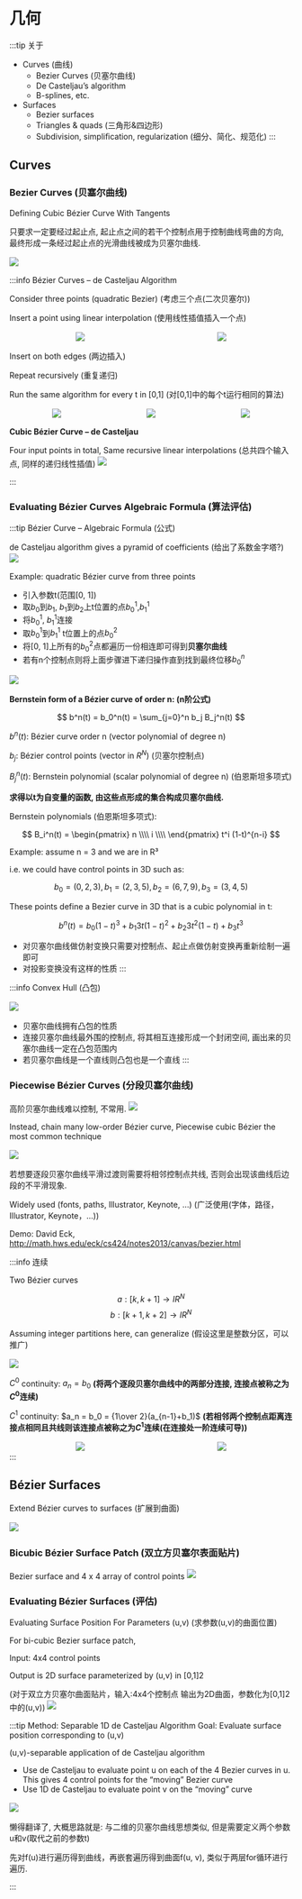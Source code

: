 # 几何

:::tip 关于
- Curves (曲线)
    - Bezier Curves (贝塞尔曲线)
    - De Casteljau’s algorithm 
    - B-splines, etc. 
- Surfaces
    - Bezier surfaces 
    - Triangles & quads (三角形&四边形)
    - Subdivision, simpliﬁcation, regularization (细分、简化、规范化)
:::

## Curves

### Bezier Curves (贝塞尔曲线)

Defining Cubic Bézier Curve With Tangents

只要求一定要经过起止点, 起止点之间的若干个控制点用于控制曲线弯曲的方向, 最终形成一条经过起止点的光滑曲线被成为贝塞尔曲线.

<img src="./images/贝塞尔1.png" style="margin: 2px auto; max-width: 40%;">

:::info Bézier Curves – de Casteljau Algorithm

Consider three points (quadratic Bezier) (考虑三个点(二次贝塞尔))

Insert a point using linear interpolation (使用线性插值插入一个点)

<div style="display:flex">
    <img src="./images/贝塞尔2.png" style="margin: 2px auto; max-width: 40%;">
    <img src="./images/贝塞尔3.png" style="margin: 2px auto; max-width: 40%;">
</div>

Insert on both edges (两边插入)

Repeat recursively (重复递归)

Run the same algorithm for every t in [0,1] (对[0,1]中的每个t运行相同的算法)

<div style="display:flex">
    <img src="./images/贝塞尔4.png" style="margin: 2px auto; max-width: 30%;">
    <img src="./images/贝塞尔5.png" style="margin: 2px auto; max-width: 30%;">
    <img src="./images/贝塞尔6.png" style="margin: 2px auto; max-width: 30%;">
</div>

**Cubic Bézier Curve – de Casteljau**

Four input points in total, Same recursive linear interpolations (总共四个输入点, 同样的递归线性插值)
<img src="./images/贝塞尔7.png" style="margin: 2px auto; max-width: 50%;">

:::

### Evaluating Bézier Curves Algebraic Formula (算法评估)
:::tip Bézier Curve – Algebraic Formula (公式)

de Casteljau algorithm gives a pyramid of coefficients (给出了系数金字塔?)
<img src="./images/贝塞尔9.png" style="margin: 2px auto; max-width: 80%;">

Example: quadratic Bézier curve from three points

- 引入参数t(范围[0, 1])
- 取$b_0$到$b_1$, $b_1$到$b_2$上t位置的点$b_0^1$,$b_1^1$
- 将$b_0^1$, $b_1^1$连接
- 取$b_0^1$到$b_1^1$ t位置上的点$b_0^2$
- 将[0, 1]上所有的$b_0^2$点都遍历一份相连即可得到**贝塞尔曲线**
- 若有n个控制点则将上面步骤进下递归操作直到找到最终位移$b_0^n$
<img src="./images/贝塞尔10.png" style="margin: 2px auto; max-width: 80%;">

**Bernstein form of a Bézier curve of order n: (n阶公式)**

$$ b^n(t) = b_0^n(t) = \sum_{j=0}^n b_j B_j^n(t) $$

$b^n(t)$: Bézier curve order n (vector polynomial of degree n)

$b_j$: Bézier control points (vector in $R^N$) (贝塞尔控制点)

$B_j^n(t)$: Bernstein polynomial (scalar polynomial of degree n) (伯恩斯坦多项式)

**求得以t为自变量的函数, 由这些点形成的集合构成贝塞尔曲线.**

Bernstein polynomials (伯恩斯坦多项式): 

$$ B_i^n(t) = \begin{pmatrix} n \\\\ i \\\\ \end{pmatrix} t^i (1-t)^{n-i} $$ 

Example: assume n = 3 and we are in R³

i.e. we could have control points in 3D such as:

$$b_0 = (0, 2, 3), b_1 = (2, 3, 5), b_2 = (6, 7, 9), b_3 = (3, 4, 5)$$

These points define a Bezier curve in 3D that is a cubic polynomial in t:

$$b^n(t) = b_0 (1 − t)^3 + b_1 3t(1 − t)^2 + b_2 3t^2(1 − t) + b_3 t^3$$

- 对贝塞尔曲线做仿射变换只需要对控制点、起止点做仿射变换再重新绘制一遍即可
- 对投影变换没有这样的性质
:::

:::info Convex Hull (凸包)

<img src="./images/凸包.png" style="margin: 2px auto; max-width: 40%;">

- 贝塞尔曲线拥有凸包的性质
- 连接贝塞尔曲线最外围的控制点, 将其相互连接形成一个封闭空间, 画出来的贝塞尔曲线一定在凸包范围内
- 若贝塞尔曲线是一个直线则凸包也是一个直线
:::

### Piecewise Bézier Curves (分段贝塞尔曲线)

高阶贝塞尔曲线难以控制, 不常用.
<img src="./images/高阶贝塞尔.png" style="margin: 2px auto; max-width: 40%;">

Instead, chain many low-order Bézier curve, Piecewise cubic Bézier the most common technique

<img src="./images/四阶链接.png" style="margin: 2px auto; max-width: 60%;">

若想要逐段贝塞尔曲线平滑过渡则需要将相邻控制点共线, 否则会出现该曲线后边段的不平滑现象.

Widely used (fonts, paths, Illustrator, Keynote, …) (广泛使用(字体，路径，Illustrator, Keynote，…))

Demo: David Eck, http://math.hws.edu/eck/cs424/notes2013/canvas/bezier.html

:::info 连续

Two Bézier curves 

$$a:[k, k+1] \rightarrow IR^N$$
$$b:[k+1, k+2] \rightarrow IR^N$$

Assuming integer partitions here, can generalize (假设这里是整数分区，可以推广)

<img src="./images/分段连续1.png" style="margin: 2px auto; max-width: 45%;">



$C^0$ continuity: $a_n = b_0$ **(将两个逐段贝塞尔曲线中的两部分连接, 连接点被称之为$C^0$连续)**

$C^1$ continuity: $a_n = b_0 = {1\over 2}(a_{n-1}+b_1)$ **(若相邻两个控制点距离连接点相同且共线则该连接点被称之为$C^1$连续(在连接处一阶连续可导))**
<div style="display:flex">
    <img src="./images/分段连续2.png" style="margin: 2px auto; max-width: 45%;">
    <img src="./images/分段连续3.png" style="margin: 2px auto; max-width: 45%;">
</div>
:::

## Bézier Surfaces

Extend Bézier curves to surfaces (扩展到曲面)

<img src="./images/贝塞尔曲面1.png" style="margin: 2px auto; max-width: 100%;">

### Bicubic Bézier Surface Patch (双立方贝塞尔表面贴片)
Bezier surface and 4 x 4 array of control points
<img src="./images/贝塞尔曲面2.png" style="margin: 2px auto; max-width: 100%;">

### Evaluating Bézier Surfaces (评估)
Evaluating Surface Position For Parameters (u,v) (求参数(u,v)的曲面位置)

For bi-cubic Bezier surface patch, 

Input: 4x4 control points 

Output is 2D surface parameterized by (u,v) in [0,1]2 

(对于双立方贝塞尔曲面贴片，输入:4x4个控制点 输出为2D曲面，参数化为[0,1]2中的(u,v))
<img src="./images/贝塞尔曲面3.png" style="margin: 2px auto; max-width: 100%;">

:::tip Method: Separable 1D de Casteljau Algorithm
Goal: Evaluate surface position corresponding to (u,v) 

(u,v)-separable application of de Casteljau algorithm 
- Use de Casteljau to evaluate point u on each of the 4 Bezier curves in u. This gives 4 control points for the “moving” Bezier curve
- Use 1D de Casteljau to evaluate point v on the “moving” curve 

<img src="./images/贝塞尔曲面4.png" style="margin: 2px auto; max-width: 100%;">

懒得翻译了, 大概思路就是: 与二维的贝塞尔曲线思想类似, 但是需要定义两个参数u和v(取代之前的参数t)

先对f(u)进行遍历得到曲线，再嵌套遍历得到曲面f(u, v), 类似于两层for循环进行遍历.

:::
